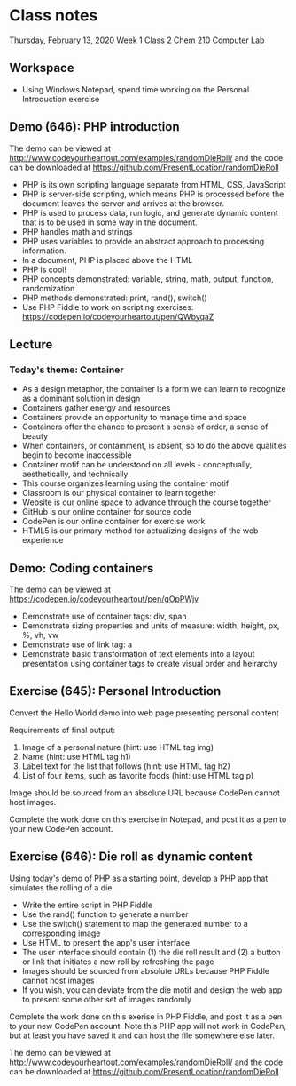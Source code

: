 # Class notes
Thursday, February 13, 2020
Week 1
Class 2
Chem 210 Computer Lab

## Workspace
- Using Windows Notepad, spend time working on the Personal Introduction exercise

## Demo (646): PHP introduction
The demo can be viewed at http://www.codeyourheartout.com/examples/randomDieRoll/ and the code can be downloaded at https://github.com/PresentLocation/randomDieRoll
- PHP is its own scripting language separate from HTML, CSS, JavaScript
- PHP is server-side scripting, which means PHP is processed before the document leaves the server and arrives at the browser.
- PHP is used to process data, run logic, and generate dynamic content that is to be used in some way in the document.
- PHP handles math and strings
- PHP uses variables to provide an abstract approach to processing information.
- In a document, PHP is placed above the HTML
- PHP is cool!
- PHP concepts demonstrated: variable, string, math, output, function, randomization
- PHP methods demonstrated: print, rand(), switch()
- Use PHP Fiddle to work on scripting exercises: https://codepen.io/codeyourheartout/pen/QWbyqaZ

## Lecture
### Today's theme: Container
- As a design metaphor, the container is a form we can learn to recognize as a dominant solution in design
- Containers gather energy and resources
- Containers provide an opportunity to manage time and space
- Containers offer the chance to present a sense of order, a sense of beauty
- When containers, or containment, is absent, so to do the above qualities begin to become inaccessible
- Container motif can be understood on all levels - conceptually, aesthetically, and technically
- This course organizes learning using the container motif
- Classroom is our physical container to learn together
- Website is our online space to advance through the course together
- GitHub is our online container for source code
- CodePen is our online container for exercise work
- HTML5 is our primary method for actualizing designs of the web experience

## Demo: Coding containers
The demo can be viewed at https://codepen.io/codeyourheartout/pen/gOpPWjv
- Demonstrate use of container tags: div, span
- Demonstrate sizing properties and units of measure: width, height, px, %, vh, vw
- Demonstrate use of link tag: a
- Demonstrate basic transformation of text elements into a layout presentation using container tags to create visual order and heirarchy

## Exercise (645): Personal Introduction
Convert the Hello World demo into web page presenting personal content

Requirements of final output:
1. Image of a personal nature (hint: use HTML tag img)
2. Name (hint: use HTML tag h1)
3. Label text for the list that follows (hint: use HTML tag h2)
4. List of four items, such as favorite foods (hint: use HTML tag p)

Image should be sourced from an absolute URL because CodePen cannot host images.

Complete the work done on this exercise in Notepad, and post it as a pen to your new CodePen account.

## Exercise (646): Die roll as dynamic content
Using today's demo of PHP as a starting point, develop a PHP app that simulates the rolling of a die.

- Write the entire script in PHP Fiddle
- Use the rand() function to generate a number
- Use the switch() statement to map the generated number to a corresponding image
- Use HTML to present the app's user interface
- The user interface should contain (1) the die roll result and (2) a button or link that initiates a new roll by refreshing the page
- Images should be sourced from absolute URLs because PHP Fiddle cannot host images
- If you wish, you can deviate from the die motif and design the web app to present some other set of images randomly

Complete the work done on this exerise in PHP Fiddle, and post it as a pen to your new CodePen account. Note this PHP app will not work in CodePen, but at least you have saved it and can host the file somewhere else later.

The demo can be viewed at http://www.codeyourheartout.com/examples/randomDieRoll/ and the code can be downloaded at https://github.com/PresentLocation/randomDieRoll
